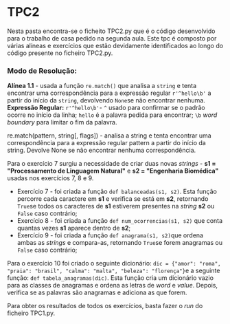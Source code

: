 # TPC2

Nesta pasta encontra-se o ficheito TPC2.py que é o código desenvolvido para o trabalho de casa pedido na segunda aula. 
Este tpc é composto por várias alíneas e exercícios que estão devidamente identificados ao longo do código presente no ficheiro TPC2.py.

### Modo de Resolução:
**Alínea 1.1** - usada a função ```re.match()``` que analisa a ```string``` e tenta encontrar uma correspondência para a expressão regular ```r'^hello\b'``` a partir do início da ```string```, devolvendo ```None```se não encontrar nenhuma. 
  **Expressão Regular:** ```r'^hello\b'```- ```^``` usado para confirmar se o padrão ocorre no início da linha; ```hello``` é a palavra pedida para encontrar; ```\b``` *word boundary* para limitar o fim da palavra. 

re.match(pattern, string[, flags]) - analisa a string e tenta encontrar uma correspondência para a expressão regular pattern a partir do início da string. Devolve None se não encontrar nenhuma correspondência.

Para o exercício 7 surgiu a necessidade de criar duas novas *strings* - **s1 = "Processamento de Linguagem Natural"** e **s2 = "Engenharia Biomédica"** usadas nos exercícios 7, 8 e 9.

- Exercício 7 - foi criada a função ```def balanceadas(s1, s2)```. Esta função percorre cada caractere em **s1** e verifica se está em **s2**, retornando ```True```se todos os caracteres de **s1** estiverem presentes na *string* **s2** ou ```False``` caso contrário;
- Exercício 8 - foi criada a função ```def num_ocorrencias(s1, s2)``` que conta quantas vezes **s1** aparece dentro de **s2**;
- Exercício 9 - foi criada a função ```def anagrama(s1, s2)```que ordena ambas as *strings* e compara-as, retornando ```True```se forem anagramas ou ```False``` caso contrário;

Para o exercício 10 foi criado o seguinte dicionário: ```dic = {"amor": "roma", "praia": "brasil", "calma": "malta", "beleza": "florença"}```e a seguinte função: ```def tabela_anagramas(dic)```.  Esta função cria um dicionário vazio para as classes de anagramas e ordena as letras de *word* e *value*. Depois, verifica se as palavras são anagramas e adiciona as que forem.

Para obter os resultados de todos os exercícios, basta fazer o *run* do ficheiro TPC1.py.
